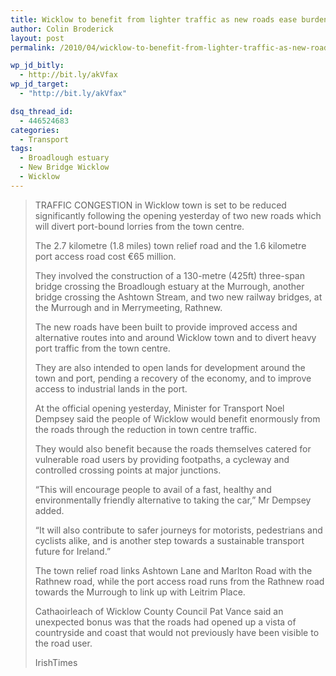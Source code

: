 ```yaml
---
title: Wicklow to benefit from lighter traffic as new roads ease burden of lorries
author: Colin Broderick
layout: post
permalink: /2010/04/wicklow-to-benefit-from-lighter-traffic-as-new-roads-ease-burden-of-lorries/

wp_jd_bitly:
  - http://bit.ly/akVfax
wp_jd_target:
  - "http://bit.ly/akVfax"

dsq_thread_id:
  - 446524683
categories:
  - Transport
tags:
  - Broadlough estuary
  - New Bridge Wicklow
  - Wicklow
---
```

> TRAFFIC CONGESTION in Wicklow town is set to be reduced significantly following the opening yesterday of two new roads which will divert port-bound lorries from the town centre.
> 
> The 2.7 kilometre (1.8 miles) town relief road and the 1.6 kilometre port access road cost €65 million.
> 
> They involved the construction of a 130-metre (425ft) three-span bridge crossing the Broadlough estuary at the Murrough, another bridge crossing the Ashtown Stream, and two new railway bridges, at the Murrough and in Merrymeeting, Rathnew.
> 
> <!--more-->
> 
>   
> The new roads have been built to provide improved access and alternative routes into and around Wicklow town and to divert heavy port traffic from the town centre.
> 
> They are also intended to open lands for development around the town and port, pending a recovery of the economy, and to improve access to industrial lands in the port.
> 
> At the official opening yesterday, Minister for Transport Noel Dempsey said the people of Wicklow would benefit enormously from the roads through the reduction in town centre traffic.
> 
> They would also benefit because the roads themselves catered for vulnerable road users by providing footpaths, a cycleway and controlled crossing points at major junctions.
> 
> “This will encourage people to avail of a fast, healthy and environmentally friendly alternative to taking the car,” Mr Dempsey added.
> 
> “It will also contribute to safer journeys for motorists, pedestrians and cyclists alike, and is another step towards a sustainable transport future for Ireland.”
> 
> The town relief road links Ashtown Lane and Marlton Road with the Rathnew road, while the port access road runs from the Rathnew road towards the Murrough to link up with Leitrim Place.
> 
> Cathaoirleach of Wicklow County Council Pat Vance said an unexpected bonus was that the roads had opened up a vista of countryside and coast that would not previously have been visible to the road user.
> 
> IrishTimes

